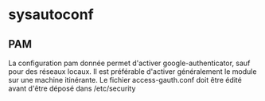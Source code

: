 # sysautoconf

## PAM
La configuration pam donnée permet d'activer google-authenticator, sauf pour des réseaux locaux. Il est préférable d'activer généralement le module sur une machine itinérante.
Le fichier access-gauth.conf doit être édité avant d'être déposé dans /etc/security
